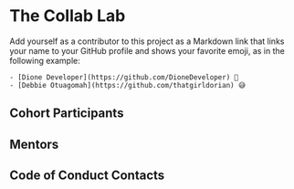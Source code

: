 # The Collab Lab

Add yourself as a contributor to this project as a Markdown link that links your name to your GitHub profile and shows your favorite emoji, as in the following example:

    - [Dione Developer](https://github.com/DioneDeveloper) 💅
    - [Debbie Otuagomah](https://github.com/thatgirldorian) 😅

## Cohort Participants

## Mentors

## Code of Conduct Contacts
